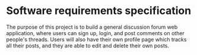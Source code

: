 # Software requirements specification

The purpose of this project is to build a general discussion forum web application, where users can sign up, login, and post comments on other people's threads. Users will also have their own profile page which tracks all their posts, and they are able to edit and delete their own posts.